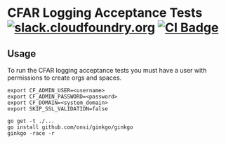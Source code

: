 CFAR Logging Acceptance Tests [![slack.cloudfoundry.org][slack-badge]][loggregator-slack] [![CI Badge][ci-badge]][ci-pipeline]
=============================

## Usage

To run the CFAR logging acceptance tests you must have a user with permissions
to create orgs and spaces.

```
export CF_ADMIN_USER=<username>
export CF_ADMIN_PASSWORD=<password>
export CF_DOMAIN=<system_domain>
export SKIP_SSL_VALIDATION=false

go get -t ./...
go install github.com/onsi/ginkgo/ginkgo
ginkgo -race -r
```

[slack-badge]:              https://slack.cloudfoundry.org/badge.svg
[loggregator-slack]:        https://cloudfoundry.slack.com/archives/loggregator
[ci-badge]:                 https://loggregator.ci.cf-app.com/api/v1/pipelines/loggregator/jobs/cfar-lats/badge
[ci-pipeline]:              https://loggregator.ci.cf-app.com/

